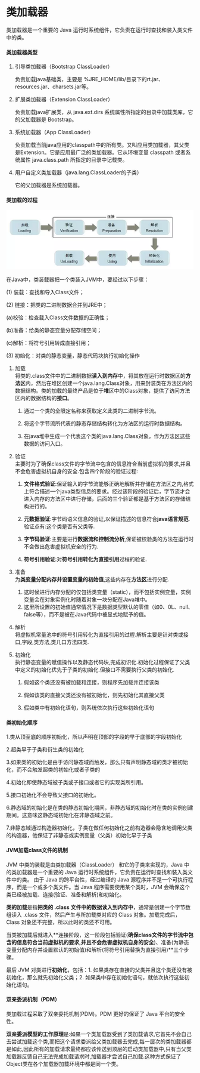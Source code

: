# 类加载器

类加载器是一个重要的 Java 运行时系统组件，它负责在运行时查找和装入类文件中的类。

#### 类加载器类型

1. 引导类加载器（Bootstrap ClassLoader）

   负责加载java基础类，主要是 %JRE\_HOME/lib/目录下的rt.jar、resources.jar、charsets.jar等。

2. 扩展类加载器（Extension ClassLoader）

   负责加载java扩展类，从 java.ext.dirs 系统属性所指定的目录中加载类库，它的父加载器是 Bootstrap。

3. 系统加载器（App ClassLoader）

   负责加载当前java应用的classpath中的所有类。又叫应用类加载器，其父类是Extension。它是应用最广泛的类加载器。它从环境变量 classpath 或者系统属性 java.class.path 所指定的目录中记载类。

4. 用户自定义类加载器（java.lang.ClassLoader的子类）

   它的父加载器是系统加载器。

#### 类加载的过程

![](/assets/11import.png)

在Java中，类装载器把一个类装入JVM中，要经过以下步骤：

\(1\) 装载：查找和导入Class文件；

\(2\) 链接：把类的二进制数据合并到JRE中；

\(a\)校验：检查载入Class文件数据的正确性；

\(b\)准备：给类的静态变量分配存储空间；

\(c\)解析：将符号引用转成直接引用；

\(3\) 初始化：对类的静态变量，静态代码块执行初始化操作

1. 加载  
   将类的.class文件中的二进制数据**读入到内存**中，将其放在运行时数据区的**方法区**内，然后在堆区创建一个java.lang.Class对象，用来封装类在方法区内的数据结构。类的加载的最终产品是位于**堆**区中的Class对象，提供了访问方法区内的数据结构的**接口**。

   1. 通过一个类的全限定名称来获取定义此类的二进制字节流。

   2. 将这个字节流所代表的静态存储结构转化为方法区的运行时数据结构。

   3. 在java堆中生成一个代表这个类的java.lang.Class对象，作为方法区这些数据的访问入口。

2. 验证  
   主要时为了确保class文件的字节流中包含的信息符合当前虚拟机的要求,并且不会危害虚拟机自身的安全.包含四个阶段的验证过程:

   1. **文件格式验证**:保证输入的字节流能够正确地解析并存储在方法区之内,格式上符合描述一个java类型信息的要求。经过该阶段的验证后，字节流才会进入内存的方法区中进行存储，后面的三个验证都是基于方法区的存储结构进行的。

   2. **元数据验证**:字节码语义信息的验证,以保证描述的信息符合**java语言规范**.验证点有:这个类是否有父类等.

   3. **字节码验证**:主要是进行**数据流和控制流分析**,保证被校验类的方法在运行时不会做出危害虚拟机安全的行为.

   4. **符号引用验证**:对**符号引用转化为直接引用**过程的验证.

3. 准备  
   为**类变量分配内存并设置变量的初始值**,这些内存在**方法区**进行分配.

   1. 这时候进行内存分配的仅包括类变量（static），而不包括实例变量，实例变量会在对象实例化时随着对象一块分配在Java堆中。
   2. 这里所设置的初始值通常情况下是数据类型默认的零值（如0、0L、null、false等），而不是被在Java代码中被显式地赋予的值。

4. 解析  
   将虚拟机常量池中的符号引用转化为直接引用的过程.解析主要是针对类或接口,字段,类方法,类几口方法四类.

5. 初始化  
   执行静态变量的赋值操作以及静态代码块,完成初识化.初始化过程保证了父类中定义的初始化优先于子类的初始化.但接口不需要执行父类的初始化.

   1. 假如这个类还没有被加载和连接，则程序先加载并连接该类

   2. 假如该类的直接父类还没有被初始化，则先初始化其直接父类

   3. 假如类中有初始化语句，则系统依次执行这些初始化语句

#### 类初始化顺序

1.类从顶至底的顺序初始化，所以声明在顶部的字段的早于底部的字段初始化 

2.超类早于子类和衍生类的初始化 

3.如果类的初始化是由于访问静态域而触发，那么只有声明静态域的类才被初始化，而不会触发超类的初始化或者子类的

4.初始化即使静态域被子类或子接口或者它的实现类所引用。 

5.接口初始化不会导致父接口的初始化。 

6.静态域的初始化是在类的静态初始化期间，非静态域的初始化时在类的实例创建期间。这意味这静态域初始化在非静态域之前。 

7.非静态域通过构造器初始化，子类在做任何初始化之前构造器会隐含地调用父类的构造器，他保证了非静态或实例变量（父类）初始化早于子类

#### JVM加载class文件的机制

JVM 中类的装载是由类加载器（ClassLoader） 和它的子类来实现的，Java 中的类加载器是一个重要的 Java 运行时系统组件，它负责在运行时查找和装入类文件中的类。 由于 Java 的跨平台性，经过编译的 Java 源程序并不是一个可执行程序，而是一个或多个类文件。当 Java 程序需要使用某个类时，JVM 会确保这个类已经被加载、连接\(验证、准备和解析\)和初始化。

**类的加载**是指**把类的 .class 文件中的数据读入到内存中**，通常是创建一个字节数组读入 .class 文件，然后产生与所加载类对应的 Class 对象。加载完成后，Class 对象还不完整，所以此时的类还不可用。

当类被加载后就进入**连接阶段，这一阶段包括验证\(**确保class文件的字节流中包含的信息符合当前虚拟机的要求,并且不会危害虚拟机自身的安全**\)、准备\(为静态变量分配内存并设置默认的初始值\)和解析\(将符号引用替换为直接引用\)**三个步骤。

最后 JVM 对类进行**初始化**，包括：1. 如果类存在直接的父类并且这个类还没有被初始化，那么就先初始化父类；2. 如果类中存在初始化语句，就依次执行这些初始化语句。

#### 双亲委派机制（PDM）

类加载过程采取了双亲委托机制\(PDM\)。PDM 更好的保证了 Java 平台的安全性。

**双亲委派模型的工作原理**是:如果一个类加载器受到了类加载请求,它首先不会自己去尝试加载这个类,而把这个请求委派给父类加载器去完成,每一层次的类加载器都是如此,因此所有的加载请求最终都应该传送到顶层的启动类加载器中,只有当父类加载器反馈自己无法完成加载请求时,加载器才尝试自己加载.这种方式保证了Object类在各个加载器加载环境中都是同一个类。

